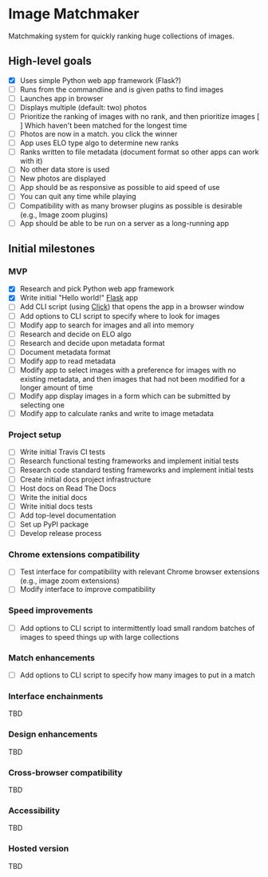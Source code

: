 # Image Matchmaker

Matchmaking system for quickly ranking huge collections of images.

## High-level goals

- [x] Uses simple Python web app framework (Flask?)
- [ ] Runs from the commandline and is given paths to find images
- [ ] Launches app in browser
- [ ] Displays multiple (default: two) photos
- [ ] Prioritize the ranking of images with no rank, and then prioritize images
  [ ] Which haven't been matched for the longest time
- [ ] Photos are now in a match. you click the winner
- [ ] App uses ELO type algo to determine new ranks
- [ ] Ranks written to file metadata (document format so other apps can work
  with it)
- [ ] No other data store is used
- [ ] New photos are displayed
- [ ] App should be as responsive as possible to aid speed of use
- [ ] You can quit any time while playing
- [ ] Compatibility with as many browser plugins as possible is desirable (e.g.,
  Image zoom plugins)
- [ ] App should be able to be run on a server as a long-running app

## Initial milestones

### MVP


- [x] Research and pick Python web app framework
- [x] Write initial "Hello world!"
  [Flask](https://www.palletsprojects.com/p/flask/) app
- [ ] Add CLI script (using
  [Click](https://www.palletsprojects.com/p/click/)) that opens the app in a
  browser window
- [ ] Add options to CLI script to specify where to look for images
- [ ] Modify app to search for images and all into memory
- [ ] Research and decide on ELO algo
- [ ] Research and decide upon metadata format
- [ ] Document metadata format
- [ ] Modify app to read metadata
- [ ] Modify app to select images with a preference for images with no existing
  metadata, and then images that had not been modified for a longer amount of
  time
- [ ] Modify app display images in a form which can be submitted by selecting one
- [ ] Modify app to calculate ranks and write to image metadata

### Project setup

- [ ] Write initial Travis CI tests
- [ ] Research functional testing frameworks and implement initial tests
- [ ] Research code standard testing frameworks and implement initial tests
- [ ] Create initial docs project infrastructure
- [ ] Host docs on Read The Docs
- [ ] Write the initial docs
- [ ] Write initial docs tests
- [ ] Add top-level documentation
- [ ] Set up PyPI package
- [ ] Develop release process

### Chrome extensions compatibility

- [ ] Test interface for compatibility with relevant Chrome browser extensions
  (e.g., image zoom extensions)
- [ ] Modify interface to improve compatibility

### Speed improvements

- [ ] Add options to CLI script to intermittently load small random batches of
  images to speed things up with large collections

### Match enhancements

- [ ] Add options to CLI script to specify how many images to put in a match

### Interface enchainments

TBD

### Design enhancements

TBD

### Cross-browser compatibility

TBD

### Accessibility

TBD

### Hosted version

TBD
